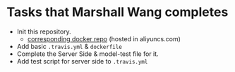 # Tasks that Marshall Wang completes

- Init this repository.
  - [corresponding docker repo](registry.cn-shenzhen.aliyuncs.com/7737/agenda-service) (hosted in aliyuncs.com)
- Add basic `.travis.yml` & `dockerfile`
- Complete the Server Side & model-test file for it.
- Add test script for server side to `.travis.yml`